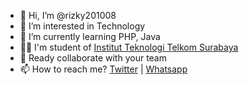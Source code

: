 - 👋 Hi, I’m @rizky201008
- 👀 I’m interested in Technology
- 🌱 I’m currently learning PHP, Java
- 👨‍💼 I'm student of <a href="https://ittelkom-sby.ac.id">Institut Teknologi Telkom Surabaya</a>
- 🤝 Ready collaborate with your team
- 📫 How to reach me? <a href="https://twitter.com/rizkyagungpray1">Twitter</a> | <a href="https://wa.me/081232435871">Whatsapp</a>

<!---
rizky201008/rizky201008 is a ✨ special ✨ repository because its `README.md` (this file) appears on your GitHub profile.
You can click the Preview link to take a look at your changes.
--->
